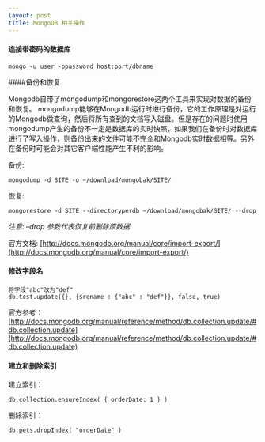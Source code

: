 ```yaml
---
layout: post
title: MongoDB 相关操作
---
```


#### 连接带密码的数据库

    mongo -u user -ppassword host:port/dbname

####备份和恢复

Mongodb自带了mongodump和mongorestore这两个工具来实现对数据的备份和恢复。 mongodump能够在Mongodb运行时进行备份，它的工作原理是对运行的Mongodb做查询，然后将所有查到的文档写入磁盘。但是存在的问题时使用mongodump产生的备份不一定是数据库的实时快照，如果我们在备份时对数据库进行了写入操作，则备份出来的文件可能不完全和Mongodb实时数据相等。另外在备份时可能会对其它客户端性能产生不利的影响。

备份:

    mongodump -d SITE -o ~/download/mongobak/SITE/

恢复:

    mongorestore -d SITE --directoryperdb ~/download/mongobak/SITE/ --drop

*注意: –drop 参数代表恢复前删除原数据*

官方文档: [http://docs.mongodb.org/manual/core/import-export/](http://docs.mongodb.org/manual/core/import-export/)

#### 修改字段名

    将字段"abc"改为"def"
    db.test.update({}, {$rename : {"abc" : "def"}}, false, true)

官方参考：[http://docs.mongodb.org/manual/reference/method/db.collection.update/#db.collection.update](http://docs.mongodb.org/manual/reference/method/db.collection.update/#db.collection.update)


#### 建立和删除索引

建立索引：

    db.collection.ensureIndex( { orderDate: 1 } )

删除索引：

    db.pets.dropIndex( "orderDate" )
